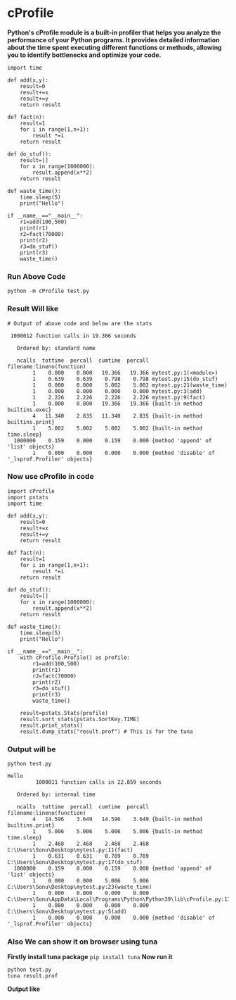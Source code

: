 
# **cProfile**

**Python's cProfile module is a built-in profiler that helps you analyze the performance of your Python programs. It provides detailed information about the time spent executing different functions or methods, allowing you to identify bottlenecks and optimize your code.**

```
import time

def add(x,y):
    result=0
    result+=x
    result+=y
    return result

def fact(n):
    result=1
    for i in range(1,n+1):
        result *=i
    return result

def do_stuf():
    result=[]
    for x in range(1000000):
        result.append(x**2)
    return result

def waste_time():
    time.sleep(5)
    print("Hello")
    
if __name__=="__main__":
    r1=add(100,500)
    print(r1)
    r2=fact(70000)
    print(r2)
    r3=do_stuf()
    print(r3)
    waste_time()
```
### Run Above Code
```
python -m cProfile test.py
```

### Result Will like
```
# Output of above code and below are the stats

 1000012 function calls in 19.366 seconds

   Ordered by: standard name

   ncalls  tottime  percall  cumtime  percall filename:lineno(function)
        1    0.000    0.000   19.366   19.366 mytest.py:1(<module>)
        1    0.639    0.639    0.798    0.798 mytest.py:15(do_stuf)
        1    0.000    0.000    5.002    5.002 mytest.py:21(waste_time)
        1    0.000    0.000    0.000    0.000 mytest.py:3(add)
        1    2.226    2.226    2.226    2.226 mytest.py:9(fact)
        1    0.000    0.000   19.366   19.366 {built-in method builtins.exec}
        4   11.340    2.835   11.340    2.835 {built-in method builtins.print}
        1    5.002    5.002    5.002    5.002 {built-in method time.sleep}
  1000000    0.159    0.000    0.159    0.000 {method 'append' of 'list' objects}
        1    0.000    0.000    0.000    0.000 {method 'disable' of '_lsprof.Profiler' objects}
```

### Now use cProfile in code
```
import cProfile
import pstats
import time

def add(x,y):
    result=0
    result+=x
    result+=y
    return result

def fact(n):
    result=1
    for i in range(1,n+1):
        result *=i
    return result

def do_stuf():
    result=[]
    for x in range(1000000):
        result.append(x**2)
    return result

def waste_time():
    time.sleep(5)
    print("Hello")
    
if __name__=="__main__":
    with cProfile.Profile() as profile:
        r1=add(100,500)
        print(r1)
        r2=fact(70000)
        print(r2)
        r3=do_stuf()
        print(r3)
        waste_time()
    
    result=pstats.Stats(profile)
    result.sort_stats(pstats.SortKey.TIME)
    result.print_stats()
    result.dump_stats("result.prof") # This is for the tuna
```
### Output will be
```
python test.py
```
```
Hello
         1000011 function calls in 22.859 seconds

   Ordered by: internal time

   ncalls  tottime  percall  cumtime  percall filename:lineno(function)
        4   14.596    3.649   14.596    3.649 {built-in method builtins.print}
        1    5.006    5.006    5.006    5.006 {built-in method time.sleep}
        1    2.468    2.468    2.468    2.468 C:\Users\Sonu\Desktop\mytest.py:11(fact)
        1    0.631    0.631    0.789    0.789 C:\Users\Sonu\Desktop\mytest.py:17(do_stuf)
  1000000    0.159    0.000    0.159    0.000 {method 'append' of 'list' objects}
        1    0.000    0.000    5.006    5.006 C:\Users\Sonu\Desktop\mytest.py:23(waste_time)
        1    0.000    0.000    0.000    0.000 C:\Users\Sonu\AppData\Local\Programs\Python\Python39\lib\cProfile.py:117(__exit__)
        1    0.000    0.000    0.000    0.000 C:\Users\Sonu\Desktop\mytest.py:5(add)
        1    0.000    0.000    0.000    0.000 {method 'disable' of '_lsprof.Profiler' objects}
```

### Also We can show it on browser using tuna
**Firstly install tuna package**
```pip install tuna```
**Now run it**
```
python test.py
tuna result.prof
```
**Output like**
